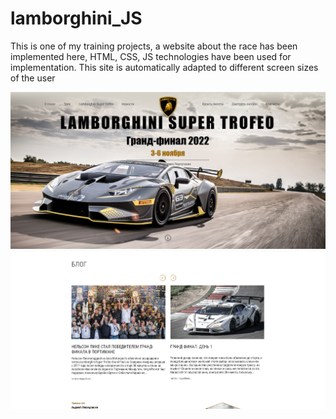 # lamborghini_JS
This is one of my training projects, a website about the race has been implemented here, HTML, CSS, JS technologies have been used for implementation.
This site is automatically adapted to different screen sizes of the user

![](https://github.com/aanastsaa/lamborghini_JS/blob/main/Снимок%20экрана%202024-03-14%20182706.png)
![](https://github.com/aanastsaa/lamborghini_JS/blob/main/Снимок%20экрана%202024-03-14%20182754.png)


